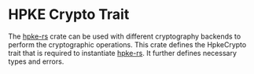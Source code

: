 # HPKE Crypto Trait

The [hpke-rs] crate can be used with different cryptography backends to perform the cryptographic operations.
This crate defines the HpkeCrypto trait that is required to instantiate [hpke-rs].
It further defines necessary types and errors.

[hpke-rs]: https://crates.io/crates/hpke-rs
